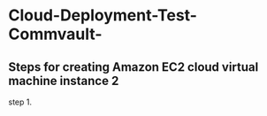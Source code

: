 # Cloud-Deployment-Test-Commvault-

## Steps for creating Amazon EC2 cloud virtual machine instance 2
step 1.
